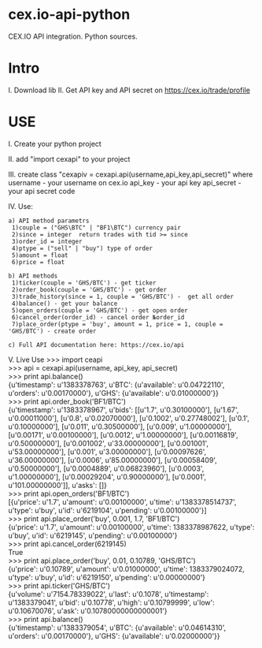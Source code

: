 cex.io-api-python
=================

CEX.IO API integration. Python sources.

Intro
=====

I. Download lib
II. Get API key and API secret on https://cex.io/trade/profile

USE
===

I. Create your python project

II. add "import cexapi" to your project

III. create class 
  "cexapiv = cexapi.api(username,api_key,api_secret)"
  where username - your username on cex.io
  api_key - your api key
  api_secret - your api secret code

IV. Use:

    a) API method parametrs
     1)couple = ("GHS\BTC" | "BF1\BTC") currency pair
     2)since = integer  return trades with tid >= since
     3)order_id = integer 
     4)ptype = ("sell" | "buy") type of order
     5)amount = float 
     6)price = float
      
    b) API methods
     1)ticker(couple = 'GHS/BTC') - get ticker
     2)order_book(couple = 'GHS/BTC') - get order
     3)trade_history(since = 1, couple = 'GHS/BTC') -  get all order
     4)balance() - get your balance
     5)open_orders(couple = 'GHS/BTC') - get open order
     6)cancel_order(order_id) - cancel order №order_id
     7)place_order(ptype = 'buy', amount = 1, price = 1, couple = 'GHS/BTC') - create order
     
    c) Full API documentation here: https://cex.io/api
    
V. Live Use
        >>> import ceapi<br>
        >>> api = cexapi.api(username, api_key, api_secret)<br>
        >>> print api.balance()<br>
        {u'timestamp': u'1383378763', u'BTC': {u'available': u'0.04722110', u'orders': u'0.00170000'}, u'GHS': {u'available': u'0.01000000'}}<br>
        >>> print api.order_book('BF1/BTC')<br>
        {u'timestamp': u'1383378967', u'bids': [[u'1.7', u'0.30100000'], [u'1.67', u'0.00011000'], [u'0.8', u'0.02070000'], [u'0.1002', u'0.27748002'], [u'0.1', u'0.10000000'], [u'0.011', u'0.30500000'], [u'0.009', u'1.00000000'], [u'0.00171', u'0.00100000'], [u'0.0012', u'1.00000000'], [u'0.00116819', u'0.50000000'], [u'0.001002', u'33.00000000'], [u'0.001001', u'53.00000000'], [u'0.001', u'3.00000000'], [u'0.00097626', u'36.00000000'], [u'0.0006', u'85.00000000'], [u'0.00058409', u'0.50000000'], [u'0.0004889', u'0.06823960'], [u'0.0003', u'1.00000000'], [u'0.00029204', u'0.90000000'], [u'0.0001', u'101.00000000']], u'asks': []}<br>
        >>> print api.open_orders('BF1/BTC')<br>
        [{u'price': u'1.7', u'amount': u'0.00100000', u'time': u'1383378514737', u'type': u'buy', u'id': u'6219104', u'pending': u'0.00100000'}]<br>
        >>> print api.place_order('buy', 0.001, 1.7, 'BF1/BTC')<br>
        {u'price': u'1.7', u'amount': u'0.00100000', u'time': 1383378987622, u'type': u'buy', u'id': u'6219145', u'pending': u'0.00100000'}<br>
        >>> print api.cancel_order(6219145)<br>
        True<br>
        >>> print api.place_order('buy', 0.01, 0.10789, 'GHS/BTC')<br>
        {u'price': u'0.10789', u'amount': u'0.01000000', u'time': 1383379024072, u'type': u'buy', u'id': u'6219150', u'pending': u'0.00000000'}<br>
        >>> print api.ticker('GHS/BTC')<br>
        {u'volume': u'7154.78339022', u'last': u'0.1078', u'timestamp': u'1383379041', u'bid': u'0.10778', u'high': u'0.10799999', u'low': u'0.10670076', u'ask': u'0.10780000000000001'}<br>
        >>> print api.balance()<br>
        {u'timestamp': u'1383379054', u'BTC': {u'available': u'0.04614310', u'orders': u'0.00170000'}, u'GHS': {u'available': u'0.02000000'}}<br>
